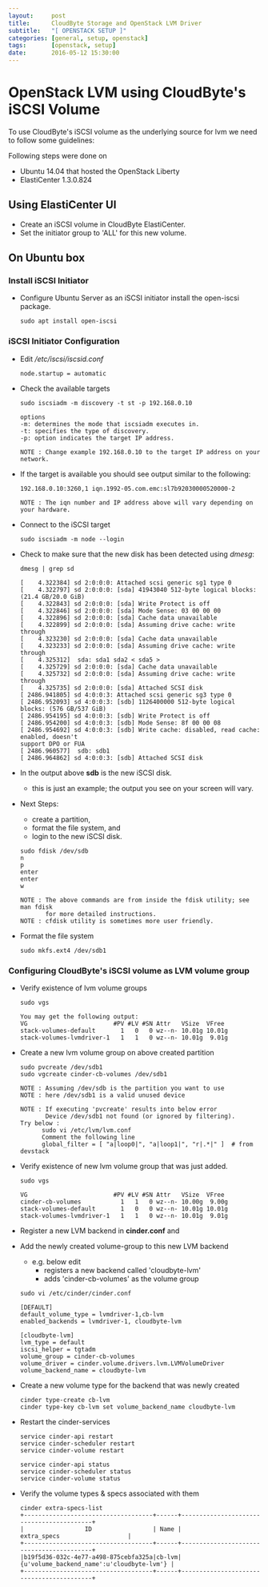 ```yaml
---
layout:     post
title:      CloudByte Storage and OpenStack LVM Driver
subtitle:   "[ OPENSTACK SETUP ]"
categories: [general, setup, openstack]
tags:       [openstack, setup]
date:       2016-05-12 15:30:00
---
```


# OpenStack LVM using CloudByte's iSCSI Volume

To use CloudByte's iSCSI volume as the underlying source for lvm we need to follow some guidelines:

Following steps were done on

* Ubuntu 14.04 that hosted the OpenStack Liberty
* ElastiCenter 1.3.0.824

## Using ElastiCenter UI

- Create an iSCSI volume in CloudByte ElastiCenter.
- Set the initiator group to 'ALL' for this new volume.


## On Ubuntu box


### Install iSCSI Initiator

- Configure Ubuntu Server as an iSCSI initiator install the open-iscsi package. 


  ```
  sudo apt install open-iscsi
  ```


### iSCSI Initiator Configuration

- Edit */etc/iscsi/iscsid.conf*


  ```
  node.startup = automatic
  ```

- Check the available targets


  ```
  sudo iscsiadm -m discovery -t st -p 192.168.0.10
  
  options
  -m: determines the mode that iscsiadm executes in.
  -t: specifies the type of discovery.
  -p: option indicates the target IP address.
  
  NOTE : Change example 192.168.0.10 to the target IP address on your network.
  ```

- If the target is available you should see output similar to the following:


  ```
  192.168.0.10:3260,1 iqn.1992-05.com.emc:sl7b92030000520000-2
  
  NOTE : The iqn number and IP address above will vary depending on your hardware.
  ```

- Connect to the iSCSI target

  ```
  sudo iscsiadm -m node --login
  ```

- Check to make sure that the new disk has been detected using *dmesg*:

  ```
  dmesg | grep sd

  [    4.322384] sd 2:0:0:0: Attached scsi generic sg1 type 0
  [    4.322797] sd 2:0:0:0: [sda] 41943040 512-byte logical blocks: (21.4 GB/20.0 GiB)
  [    4.322843] sd 2:0:0:0: [sda] Write Protect is off
  [    4.322846] sd 2:0:0:0: [sda] Mode Sense: 03 00 00 00
  [    4.322896] sd 2:0:0:0: [sda] Cache data unavailable
  [    4.322899] sd 2:0:0:0: [sda] Assuming drive cache: write through
  [    4.323230] sd 2:0:0:0: [sda] Cache data unavailable
  [    4.323233] sd 2:0:0:0: [sda] Assuming drive cache: write through
  [    4.325312]  sda: sda1 sda2 < sda5 >
  [    4.325729] sd 2:0:0:0: [sda] Cache data unavailable
  [    4.325732] sd 2:0:0:0: [sda] Assuming drive cache: write through
  [    4.325735] sd 2:0:0:0: [sda] Attached SCSI disk
  [ 2486.941805] sd 4:0:0:3: Attached scsi generic sg3 type 0
  [ 2486.952093] sd 4:0:0:3: [sdb] 1126400000 512-byte logical blocks: (576 GB/537 GiB)
  [ 2486.954195] sd 4:0:0:3: [sdb] Write Protect is off
  [ 2486.954200] sd 4:0:0:3: [sdb] Mode Sense: 8f 00 00 08
  [ 2486.954692] sd 4:0:0:3: [sdb] Write cache: disabled, read cache: enabled, doesn't
  support DPO or FUA
  [ 2486.960577]  sdb: sdb1
  [ 2486.964862] sd 4:0:0:3: [sdb] Attached SCSI disk
  ```

- In the output above **sdb** is the new iSCSI disk. 
  - this is just an example; the output you see on your screen will vary.

- Next Steps: 
  - create a partition, 
  - format the file system, and
  - login to the new iSCSI disk. 

  ```
  sudo fdisk /dev/sdb
  n
  p
  enter
  enter
  w
  
  NOTE : The above commands are from inside the fdisk utility; see man fdisk
         for more detailed instructions. 
  NOTE : cfdisk utility is sometimes more user friendly.
  ```

- Format the file system

  ```
  sudo mkfs.ext4 /dev/sdb1
  ```

### Configuring CloudByte's iSCSI volume as LVM volume group

- Verify existence of lvm volume groups

  ```
  sudo vgs
  
  You may get the following output:
  VG                        #PV #LV #SN Attr   VSize  VFree
  stack-volumes-default       1   0   0 wz--n- 10.01g 10.01g
  stack-volumes-lvmdriver-1   1   1   0 wz--n- 10.01g  9.01g
  ```

- Create a new lvm volume group on above created partition

  ```
  sudo pvcreate /dev/sdb1 
  sudo vgcreate cinder-cb-volumes /dev/sdb1
  
  NOTE : Assuming /dev/sdb is the partition you want to use 
  NOTE : here /dev/sdb1 is a valid unused device
  
  NOTE : If executing 'pvcreate' results into below error
         Device /dev/sdb1 not found (or ignored by filtering).
  Try below :
        sudo vi /etc/lvm/lvm.conf
        Comment the following line
        global_filter = [ "a|loop0|", "a|loop1|", "r|.*|" ]  # from devstack
  ```
  
- Verify existence of new lvm volume group that was just added.

  ```
  sudo vgs
  
  VG                        #PV #LV #SN Attr   VSize  VFree
  cinder-cb-volumes           1   1   0 wz--n- 10.00g  9.00g
  stack-volumes-default       1   0   0 wz--n- 10.01g 10.01g
  stack-volumes-lvmdriver-1   1   1   0 wz--n- 10.01g  9.01g
  ```

- Register a new LVM backend in **cinder.conf** and
- Add the newly created volume-group to this new LVM backend
  - e.g. below edit 
    - registers a new backend called 'cloudbyte-lvm'
    - adds 'cinder-cb-volumes' as the volume group

  ```
  sudo vi /etc/cinder/cinder.conf
  
  [DEFAULT]
  default_volume_type = lvmdriver-1,cb-lvm
  enabled_backends = lvmdriver-1, cloudbyte-lvm
  
  [cloudbyte-lvm]
  lvm_type = default
  iscsi_helper = tgtadm
  volume_group = cinder-cb-volumes
  volume_driver = cinder.volume.drivers.lvm.LVMVolumeDriver
  volume_backend_name = cloudbyte-lvm
  ```

- Create a new volume type for the backend that was newly created

  ```
  cinder type-create cb-lvm
  cinder type-key cb-lvm set volume_backend_name cloudbyte-lvm
  ```

- Restart the cinder-services

  ```
  service cinder-api restart
  service cinder-scheduler restart
  service cinder-volume restart
  
  service cinder-api status
  service cinder-scheduler status
  service cinder-volume status
  ```

- Verify the volume types & specs associated with them

  ```
  cinder extra-specs-list
  +------------------------------------+------+------------------------------------------+
  |                 ID                 | Name |            extra_specs                   |
  +------------------------------------+------+------------------------------------------+
  |b19f5d36-032c-4e77-a498-875cebfa325a|cb-lvm|{u'volume_backend_name':u'cloudbyte-lvm'} |
  +------------------------------------+------+------------------------------------------+
  ```
